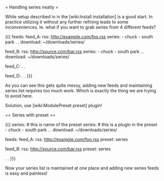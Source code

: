 = Handling series neatly =

While setup described in in the [wiki:Install installation] is a good start. In practice utilizing it without any further refining leads to some inconveniences. Ie. what if you want to grab series from 4 different feeds?

{{{
feeds:
  feed_A:
    rss: http://example.com/foo.rss
    series:
      - chuck
      - south park
      .
      .
    download: ~/downloads/series/

  feed_B:
    rss: http://source.com/bar.rss
    series:
      - chuck
      - south park
      .
      .
    download: ~/downloads/series/

  feed_C:
    .
    .

  feed_D:
    .
    .
}}}

As you can see this gets quite messy, adding new feeds and maintaining series list requires too much work. Which is exactly the thing we are trying to avoid here.

Solution, use [wiki:ModulePreset preset] plugin!

== Series with preset ==

{{{
series:   # this is name of the preset
  series: # this is a plugin in the preset
    - chuck
    - south park
    .
    .
  download: ~/downloads/series/

feeds:
  feed_A:
    rss: http://example.com/foo.rss
    preset: series

  feed_B:
    rss: http://source.com/bar.rss
    preset: series

  .
  .
}}}

Now your series list is maintained at one place and adding new series feeds is easy and painless!